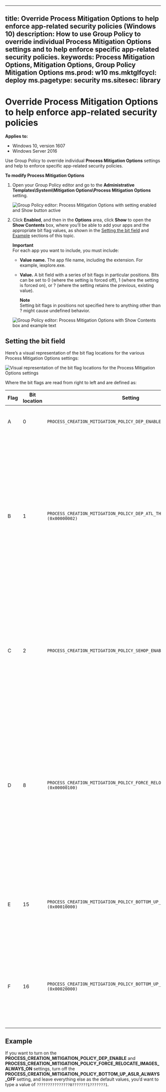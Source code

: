 
---
title: Override Process Mitigation Options to help enforce app-related security policies (Windows 10)
description: How to use Group Policy to override individual Process Mitigation Options settings and to help enforce specific app-related security policies.
keywords: Process Mitigation Options, Mitigation Options, Group Policy Mitigation Options
ms.prod: w10
ms.mktglfcycl: deploy
ms.pagetype: security
ms.sitesec: library
---


# Override Process Mitigation Options to help enforce app-related security policies

**Applies to:**

-   Windows 10, version 1607
-   Windows Server 2016

Use Group Policy to override individual **Process Mitigation Options** settings and help to enforce specific app-related security policies.

**To modify Process Mitigation Options**

1. Open your Group Policy editor and go to the **Administrative Templates\System\Mitigation Options\Process Mitigation Options** setting.

    ![Group Policy editor: Process Mitigation Options with setting enabled and Show button active](images/gp-process-mitigation-options.png)

2. Click **Enabled**, and then in the **Options** area, click **Show** to open the **Show Contents** box, where you’ll be able to add your apps and the appropriate bit flag values, as shown in the [Setting the bit field](#setting-the-bit-field) and [Example](#example) sections of this topic.

    **Important**<br>For each app you want to include, you must include:
    
    - **Value name.** The app file name, including the extension. For example, iexplore.exe.
    - **Value.** A bit field with a series of bit flags in particular positions. Bits can be set to 0 (where the setting is forced off), 1 (where the setting is forced on), or ? (where the setting retains the previous, existing value).
    
        **Note**<br>Setting bit flags in positions not specified here to anything other than ? might cause undefined behavior.

    ![Group Policy editor: Process Mitigation Options with Show Contents box and example text](images/gp-process-mitigation-options-show.png)

## Setting the bit field
Here’s a visual representation of the bit flag locations for the various Process Mitigation Options settings:

![Visual representation of the bit flag locations for the Process Mitigation Options settings](images/gp-process-mitigation-options-bit-flag-image.png)

Where the bit flags are read from right to left and are defined as:

|Flag |Bit location |Setting |Details |
|-----|--------------|--------|--------|
|A |0 |`PROCESS_CREATION_MITIGATION_POLICY_DEP_ENABLE (0x00000001)` |Turns on Data Execution Prevention (DEP) for child processes. |
|B |1 |`PROCESS_CREATION_MITIGATION_POLICY_DEP_ATL_THUNK_ENABLE (0x00000002)` |Turns on DEP-ATL thunk emulation for child processes. DEP-ATL thunk emulation lets the system intercept non-executable (NX) faults that originate from the Active Template Library (ATL) thunk layer, and then emulate and handle the instructions so the process can continue to run. |
|C |2 |`PROCESS_CREATION_MITIGATION_POLICY_SEHOP_ENABLE (0x00000004)` |Turns on Structured Exception Handler Overwrite Protection (SEHOP) for child processes. SEHOP helps to block exploits that use the Structured Exception Handler (SEH) overwrite technique. |
|D |8 |`PROCESS_CREATION_MITIGATION_POLICY_FORCE_RELOCATE_IMAGES_ALWAYS_ON (0x00000100)` |Uses the force Address Space Layout Randomization (ASLR) setting to act as though an image base collision happened at load time, forcibly rebasing images that aren’t dynamic base compatible. Images without the base relocation section won’t be loaded if relocations are required. |
|E |15 |`PROCESS_CREATION_MITIGATION_POLICY_BOTTOM_UP_ASLR_ALWAYS_ON (0x00010000)` |Turns on the bottom-up randomization policy, which includes stack randomization options and causes a random location to be used as the lowest user address. |
|F |16 |`PROCESS_CREATION_MITIGATION_POLICY_BOTTOM_UP_ASLR_ALWAYS_OFF (0x00020000)` |Turns off the bottom-up randomization policy, which includes stack randomization options and causes a random location to be used as the lowest user address. |
    
## Example
If you want to turn on the **PROCESS_CREATION_MITIGATION_POLICY_DEP_ENABLE** and **PROCESS_CREATION_MITIGATION_POLICY_FORCE_RELOCATE_IMAGES_ALWAYS_ON** settings, turn off the **PROCESS_CREATION_MITIGATION_POLICY_BOTTOM_UP_ASLR_ALWAYS_OFF** setting, and leave everything else as the default values, you’d want to type a value of `???????????????0???????1???????1`.


